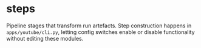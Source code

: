 # steps

Pipeline stages that transform run artefacts. Step construction happens in `apps/youtube/cli.py`, letting config switches enable or disable functionality without editing these modules.
